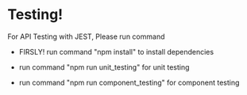 # Testing!

For API Testing with JEST, Please run command
  
* FIRSLY! run command "npm install" to install dependencies
  
* run command "npm run unit_testing" for unit testing
* run command "npm run component_testing" for component testing
